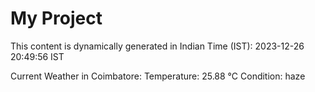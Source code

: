 # My Project

This content is dynamically generated in Indian Time (IST): 2023-12-26 20:49:56 IST


Current Weather in Coimbatore:
Temperature: 25.88 °C
Condition: haze
